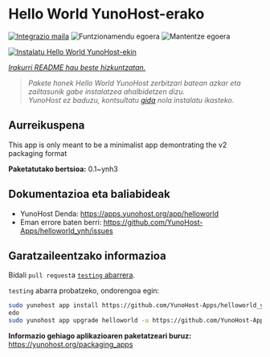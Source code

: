 <!--
Ohart ongi: README hau automatikoki sortu da <https://github.com/YunoHost/apps/tree/master/tools/readme_generator>ri esker
EZ editatu eskuz.
-->

# Hello World YunoHost-erako

[![Integrazio maila](https://apps.yunohost.org/badge/integration/helloworld)](https://ci-apps.yunohost.org/ci/apps/helloworld/)
![Funtzionamendu egoera](https://apps.yunohost.org/badge/state/helloworld)
![Mantentze egoera](https://apps.yunohost.org/badge/maintained/helloworld)

[![Instalatu Hello World YunoHost-ekin](https://install-app.yunohost.org/install-with-yunohost.svg)](https://install-app.yunohost.org/?app=helloworld)

*[Irakurri README hau beste hizkuntzatan.](./ALL_README.md)*

> *Pakete honek Hello World YunoHost zerbitzari batean azkar eta zailtasunik gabe instalatzea ahalbidetzen dizu.*  
> *YunoHost ez baduzu, kontsultatu [gida](https://yunohost.org/install) nola instalatu ikasteko.*

## Aurreikuspena

This app is only meant to be a minimalist app demontrating the v2 packaging format


**Paketatutako bertsioa:** 0.1~ynh3
## Dokumentazioa eta baliabideak

- YunoHost Denda: <https://apps.yunohost.org/app/helloworld>
- Eman errore baten berri: <https://github.com/YunoHost-Apps/helloworld_ynh/issues>

## Garatzaileentzako informazioa

Bidali `pull request`a [`testing` abarrera](https://github.com/YunoHost-Apps/helloworld_ynh/tree/testing).

`testing` abarra probatzeko, ondorengoa egin:

```bash
sudo yunohost app install https://github.com/YunoHost-Apps/helloworld_ynh/tree/testing --debug
edo
sudo yunohost app upgrade helloworld -u https://github.com/YunoHost-Apps/helloworld_ynh/tree/testing --debug
```

**Informazio gehiago aplikazioaren paketatzeari buruz:** <https://yunohost.org/packaging_apps>
